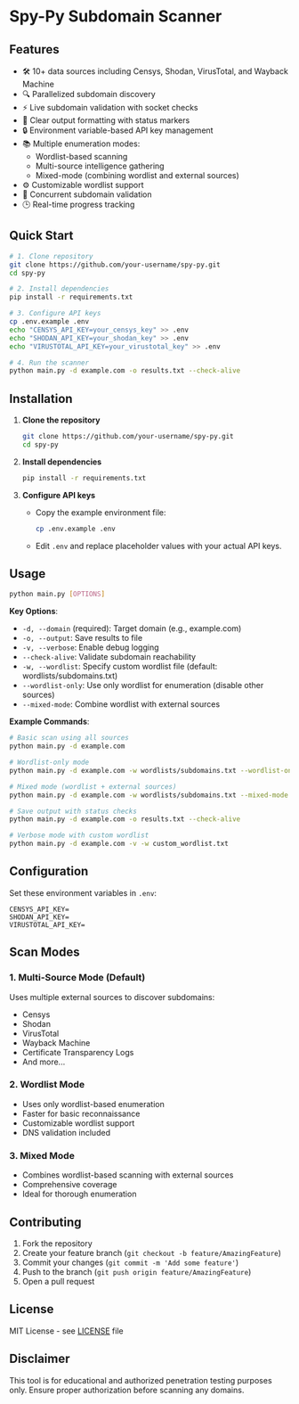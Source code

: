 # Spy-Py Subdomain Scanner

## Features
- 🛠️ 10+ data sources including Censys, Shodan, VirusTotal, and Wayback Machine
- 🔍 Parallelized subdomain discovery
- ⚡ Live subdomain validation with socket checks
- 📝 Clear output formatting with status markers
- 🔒 Environment variable-based API key management
- 📚 Multiple enumeration modes:
  - Wordlist-based scanning
  - Multi-source intelligence gathering
  - Mixed-mode (combining wordlist and external sources)
- ⚙️ Customizable wordlist support
- 🚀 Concurrent subdomain validation
- 🕒 Real-time progress tracking

## Quick Start
```bash
# 1. Clone repository
git clone https://github.com/your-username/spy-py.git
cd spy-py

# 2. Install dependencies
pip install -r requirements.txt

# 3. Configure API keys
cp .env.example .env
echo "CENSYS_API_KEY=your_censys_key" >> .env
echo "SHODAN_API_KEY=your_shodan_key" >> .env
echo "VIRUSTOTAL_API_KEY=your_virustotal_key" >> .env

# 4. Run the scanner
python main.py -d example.com -o results.txt --check-alive
```

## Installation
1. **Clone the repository**
   ```bash
   git clone https://github.com/your-username/spy-py.git
   cd spy-py
   ```

2. **Install dependencies**
   ```bash
   pip install -r requirements.txt
   ```

3. **Configure API keys**
   - Copy the example environment file:
     ```bash
     cp .env.example .env
     ```
   - Edit `.env` and replace placeholder values with your actual API keys.

## Usage
```bash
python main.py [OPTIONS]
```

**Key Options**:
- `-d, --domain` (required): Target domain (e.g., example.com)
- `-o, --output`: Save results to file
- `-v, --verbose`: Enable debug logging
- `--check-alive`: Validate subdomain reachability
- `-w, --wordlist`: Specify custom wordlist file (default: wordlists/subdomains.txt)
- `--wordlist-only`: Use only wordlist for enumeration (disable other sources)
- `--mixed-mode`: Combine wordlist with external sources

**Example Commands**:
```bash
# Basic scan using all sources
python main.py -d example.com

# Wordlist-only mode
python main.py -d example.com -w wordlists/subdomains.txt --wordlist-only

# Mixed mode (wordlist + external sources)
python main.py -d example.com -w wordlists/subdomains.txt --mixed-mode

# Save output with status checks
python main.py -d example.com -o results.txt --check-alive

# Verbose mode with custom wordlist
python main.py -d example.com -v -w custom_wordlist.txt
```

## Configuration
Set these environment variables in `.env`:
```env
CENSYS_API_KEY=
SHODAN_API_KEY=
VIRUSTOTAL_API_KEY=
```

## Scan Modes

### 1. Multi-Source Mode (Default)
Uses multiple external sources to discover subdomains:
- Censys
- Shodan
- VirusTotal
- Wayback Machine
- Certificate Transparency Logs
- And more...

### 2. Wordlist Mode
- Uses only wordlist-based enumeration
- Faster for basic reconnaissance
- Customizable wordlist support
- DNS validation included

### 3. Mixed Mode
- Combines wordlist-based scanning with external sources
- Comprehensive coverage
- Ideal for thorough enumeration

## Contributing
1. Fork the repository
2. Create your feature branch (`git checkout -b feature/AmazingFeature`)
3. Commit your changes (`git commit -m 'Add some feature'`)
4. Push to the branch (`git push origin feature/AmazingFeature`)
5. Open a pull request

## License
MIT License - see [LICENSE](LICENSE) file

## Disclaimer
This tool is for educational and authorized penetration testing purposes only. Ensure proper authorization before scanning any domains.

